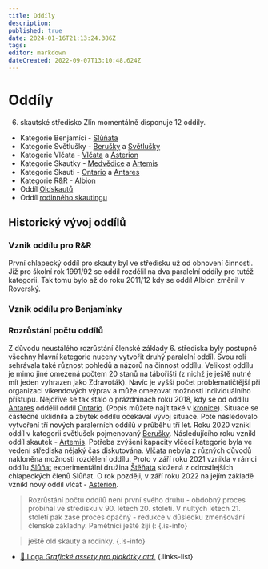 ```yaml
---
title: Oddíly
description: 
published: true
date: 2024-01-16T21:13:24.386Z
tags: 
editor: markdown
dateCreated: 2022-09-07T13:10:48.624Z
---
```


# Oddíly

6. skautské středisko Zlín momentálně disponuje 12 oddíly.
- Kategorie Benjamíci - [Slůňata](slunata)
- Kategorie Světlušky - [Berušky](berusky) a [Světlušky](svetlusky)
- Katogerie Vlčata - [Vlčata](vlcata) a [Asterion](asterion)
- Kategorie Skautky - [Medvědice](medvedice) a [Artemis](artemis)
- Kategorie Skauti - [Ontario](ontario) a [Antares](antares)
- Kategorie R&R - [Albion](albion)
- Oddíl [Oldskautů](oldskauti)
- Oddíl [rodinného skautingu](rodinky)


## Historický vývoj oddílů


### Vznik oddílu pro R&R

První chlapecký oddíl pro skauty byl ve středisku už od obnovení činnosti. Již pro školní rok 1991/92 se oddíl rozdělil na dva paralelní oddíly pro tutéž kategorii. Tak tomu bylo až do roku 2011/12 kdy se oddíl Albion změnil v Roverský.

### Vznik oddílu pro Benjamínky


### Rozrůstání počtu oddílů

Z důvodu neustálého rozrůstání členské základy 6. střediska byly postupně všechny hlavní kategorie nuceny vytvořit druhý paralelní oddíl. Svou roli sehrávala také různost pohledů a názorů na činnost oddílu. Velikost oddílu je mimo jiné omezená počtem 20 stanů na tábořišti (z nichž je ještě nutné mít jeden vyhrazen jako Zdravoťák). Navíc je vyšší počet problematičtější při organizaci víkendových výprav a může omezovat možnosti individuálního přístupu.
Nejdříve se tak stalo o prázdninách roku 2018, kdy se od oddílu [Antares](antares) oddělil oddíl [Ontario](ontario). (Popis můžete najít také v [kronice](ontario/kronika/uvod_17)). Situace se částečně uklidnila a zbytek oddílu očekával vývoj situace. Poté následovalo vytvoření tří nových paralerních oddílů v průběhu tří let. Roku 2020 vznikl oddíl v kategorii světlušek pojmenovaný [Berušky](berusky). Následujícího roku vznikl oddíl skautek - [Artemis](artemis). Potřeba zvýšení kapacity vlčecí kategorie byla ve vedení střediska nějaký čas diskutována. [Vlčata](vlcata) nebyla z různých důvodů nakloněna možnosti rozdělení oddílu. Proto v září roku 2021 vznikla v rámci oddílu [Slůňat](slunata) experimentální družina [Štěňata](stenata) složená z odrostlejších chlapeckých členů Slůňat. O rok později, v září roku 2022 na jejím základě vznikl nový oddíl vlčat - [Asterion](Asterion).

> Rozrůstání počtu oddílů není první svého druhu - obdobný proces probíhal ve středisku v 90. letech 20. století. V nultých letech 21. století pak zase proces opačný - redukce v důsledku zmenšování členské základny. Pamětníci ještě žijí (:
{.is-info}

> ještě old skauty a rodinky.
{.is-info}

- [:link: Loga *Grafické assety pro plakátky atd.*](loga)
{.links-list}



